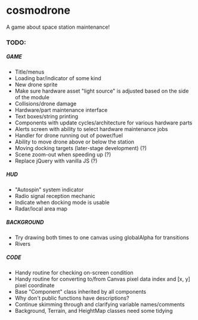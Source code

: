# cosmodrone
A game about space station maintenance!

### TODO:

##### GAME
* Title/menus
* Loading bar/indicator of some kind
* New drone sprite
* Make sure hardware asset "light source" is adjusted based on the side of the module
* Collisions/drone damage
* Hardware/part maintenance interface
* Text boxes/string printing
* Components with update cycles/architecture for various hardware parts
* Alerts screen with ability to select hardware maintenance jobs
* Handler for drone running out of power/fuel
* Ability to move drone above or below the station
* Moving docking targets (later-stage development) (?)
* Scene zoom-out when speeding up (?)
* Replace jQuery with vanilla JS (?)

##### HUD
* "Autospin" system indicator
* Radio signal reception mechanic
* Indicate when docking mode is usable
* Radar/local area map

##### BACKGROUND
* Try drawing both times to one canvas using globalAlpha for transitions
* Rivers

##### CODE
* Handy routine for checking on-screen condition
* Handy routine for converting to/from Canvas pixel data index and [x, y] pixel coordinate
* Base "Component" class inherited by all components
* Why don't public functions have descriptions?
* Continue skimming through and clarifying variable names/comments
* Background, Terrain, and HeightMap classes need some tidying